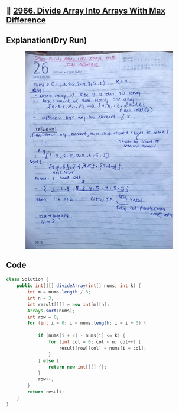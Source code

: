 ## 🔗 [2966. Divide Array Into Arrays With Max Difference](https://leetcode.com/problems/divide-array-into-arrays-with-max-difference/) 

## Explanation(Dry Run)

<p align="middle">
   <img src="../Images/2966.jpg" width="400"/>
</p>

## Code
```java
class Solution {
    public int[][] divideArray(int[] nums, int k) {
        int m = nums.length / 3;
        int n = 3;
        int result[][] = new int[m][n];
        Arrays.sort(nums);
        int row = 0;
        for (int i = 0; i < nums.length; i = i + 3) {

            if (nums[i + 2] - nums[i] <= k) {
                for (int col = 0; col < n; col++) {
                    result[row][col] = nums[i + col];
                }
            } else {
                return new int[][] {};
            }
            row++;
        }
        return result;
    }
}
```



                                                     

